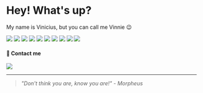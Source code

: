 # Hey! What's up? 

My name is Vinicius, but you can call me Vinnie 😉 


<!-- estágio technite + ic -->
<!-- ![](https://img.shields.io/badge/HTML5-E34F26?style=for-the-badge&logo=html5&logoColor=white) -->
<!-- ![](https://img.shields.io/badge/CSS3-1572B6?style=for-the-badge&logo=css3&logoColor=white) -->
<!-- ![](https://img.shields.io/badge/Bootstrap-563D7C?style=for-the-badge&logo=bootstrap&logoColor=white) -->
<!-- ![](https://img.shields.io/badge/React-20232A?style=for-the-badge&logo=react&logoColor=61DAFB) -->
<!-- ![](https://img.shields.io/badge/JavaScript-323330?style=for-the-badge&logo=javascript&logoColor=F7DF1E) -->
<!-- ![](https://img.shields.io/badge/Python-FFD43B?style=for-the-badge&logo=python&logoColor=darkgreen) -->
<!-- ![](https://img.shields.io/badge/Node.js-339933?style=for-the-badge&logo=nodedotjs&logoColor=white) -->
<!-- ![](https://img.shields.io/badge/PostgreSQL-316192?style=for-the-badge&logo=postgresql&logoColor=white) -->
<!-- ![](https://img.shields.io/badge/MongoDB-4EA94B?style=for-the-badge&logo=mongodb&logoColor=white) -->

<!-- estágio visiona -->

<!-- ![](https://img.shields.io/badge/React-20232A?style=for-the-badge&logo=react&logoColor=61DAFB) -->
![](https://img.shields.io/badge/Vue%20js-35495E?style=for-the-badge&logo=vuedotjs&logoColor=4FC08D)
![](https://img.shields.io/badge/Vite-B73BFE?style=for-the-badge&logo=vite&logoColor=FFD62E)
![](https://img.shields.io/badge/JavaScript-323330?style=for-the-badge&logo=javascript&logoColor=F7DF1E)
![](https://img.shields.io/badge/TypeScript-007ACC?style=for-the-badge&logo=typescript&logoColor=white)
![](https://img.shields.io/badge/Python-FFD43B?style=for-the-badge&logo=python&logoColor=blue)
![](https://img.shields.io/badge/Node.js-339933?style=for-the-badge&logo=nodedotjs&logoColor=white)
![](https://img.shields.io/badge/PostgreSQL-316192?style=for-the-badge&logo=postgresql&logoColor=white)
![](https://img.shields.io/badge/Oracle-F80000?style=for-the-badge&logo=oracle&logoColor=black)
![](https://img.shields.io/badge/Docker-2CA5E0?style=for-the-badge&logo=docker&logoColor=white)
![](https://img.shields.io/badge/Google_Cloud-4285F4?style=for-the-badge&logo=google-cloud&logoColor=white)

#### 📧 Contact me

[![](https://img.shields.io/badge/LinkedIn-0077B5?style=for-the-badge&logo=linkedin&logoColor=white)](https://www.linkedin.com/in/viniciushso/)

----------

> _"Don't think you are, know you are!" - Morpheus_
